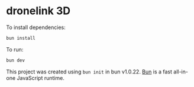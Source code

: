 # dronelink 3D

To install dependencies:

```bash
bun install
```

To run:

```bash
bun dev
```

This project was created using `bun init` in bun v1.0.22. [Bun](https://bun.sh) is a fast all-in-one JavaScript runtime.
